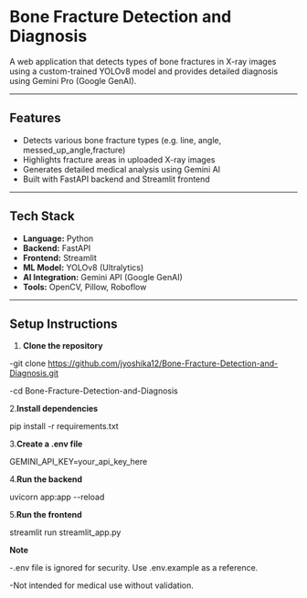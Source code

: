 # Bone Fracture Detection and Diagnosis

A web application that detects types of bone fractures in X-ray images using a custom-trained YOLOv8 model and provides detailed diagnosis using Gemini Pro (Google GenAI).

---

## Features

- Detects various bone fracture types (e.g. line, angle, messed_up_angle,fracture)
- Highlights fracture areas in uploaded X-ray images
- Generates detailed medical analysis using Gemini AI
- Built with FastAPI backend and Streamlit frontend

---

## Tech Stack

- **Language:** Python
- **Backend:** FastAPI
- **Frontend:** Streamlit
- **ML Model:** YOLOv8 (Ultralytics)
- **AI Integration:** Gemini API (Google GenAI)
- **Tools:** OpenCV, Pillow, Roboflow

---

## Setup Instructions

1. **Clone the repository**
 
-git clone https://github.com/jyoshika12/Bone-Fracture-Detection-and-Diagnosis.git

-cd Bone-Fracture-Detection-and-Diagnosis
 
2.**Install dependencies** 


pip install -r requirements.txt

3.**Create a .env file**


GEMINI_API_KEY=your_api_key_here

4.**Run the backend**

uvicorn app:app --reload

5.**Run the frontend** 

streamlit run streamlit_app.py


**Note**

-.env file is ignored for security. Use .env.example as a reference.

-Not intended for medical use without validation.

